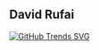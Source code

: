 ## David Rufai


[![GitHub Trends SVG](https://api.githubtrends.io/user/svg/Xheghun/langs)](https://githubtrends.io)